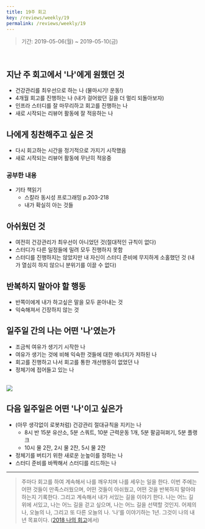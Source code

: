 ```yaml
---
title: 19주 회고
key: /reviews/weekly/19
permalink: /reviews/weekly/19
---
```


> 기간: 2019-05-06(월) ~ 2019-05-10(금)
<br/>

## 지난 주 회고에서 '나'에게 원했던 것
- 건강관리를 최우선으로 하는 나 (물마시기! 운동!)
- 4개월 회고를 진행하는 나 (내가 걸어왔던 길을 더 멀리 되돌아보자)
- 인프라 스터디를 잘 마무리하고 회고를 진행하는 나
- 새로 시작되는 리뷰어 활동에 잘 적응하는 나

## 나에게 칭찬해주고 싶은 것
- 다시 회고하는 시간을 정기적으로 가지기 시작했음
- 새로 시작되는 리뷰어 활동에 무난히 적응중

### 공부한 내용
- 기타 책읽기
  - 스칼라 동시성 프로그래밍 p.203-218
  - 내가 확실히 아는 것들

## 아쉬웠던 것
- 여전히 건강관리가 최우선이 아니었던 것(절대적인 규칙이 없다)
- 스터디가 다른 일정들에 밀려 모두 진행하지 못함
- 스터디를 진행하지는 않았지만 내 자신이 스터디 준비에 무지하게 소홀했던 것 (내가 열심히 하지 않으니 분위기를 이끌 수 없다)

## 반복하지 말아야 할 행동
- 반쪽이에게 내가 하고싶은 말을 모두 쏟아내는 것
- 익숙해져서 긴장하지 않는 것

## 일주일 간의 나는 어떤 '나'였는가
- 조금씩 여유가 생기기 시작한 나
- 여유가 생기는 것에 비해 익숙한 것들에 대한 에너지가 저하된 나
- 회고를 진행하고 나서 회고를 통한 개선행동이 없었던 나
- 정체기에 접어들고 있는 나

<br/>
<img src="https://github.com/ssosso/ssosso.github.io/blob/master/_posts/.images/19%EC%A3%BC-%ED%9A%8C%EA%B3%A0_1.jpeg?raw=true"/>
<br/>

## 다음 일주일은 어떤 '나'이고 싶은가
- (아무 생각없이 로봇처럼) 건강관리 절대규칙을 지키는 나
  - 8시 반 15분 유산소, 5분 스쿼트, 10분 근력운동 1개, 5분 팔굽혀펴기, 5분 플랭크
  - 10시 물 2잔, 2시 물 2잔, 5시 물 2잔
- 정체기를 버티기 위한 새로운 눈높이를 정하는 나
- 스터디 준비를 바짝해서 스터디를 리드하는 나

----

> 주마다 회고를 하여 계속해서 나를 깨우치며 나를 세우는 일을 한다. 이번 주에는 어떤 것들이 만족스러웠으며, 어떤 것들이 아쉬웠고, 어떤 것을 반복하지 말아야 하는지 기록한다. 그리고 계속해서 내가 서있는 길을 이야기 한다. 나는 어느 길 위에 서있고, 나는 어느 길을 걷고 싶으며, 나는 어느 길을 선택할 것인지. 어제의 나, 오늘의 나, 그리고 또 다른 오늘의 나. ‘나’를 이야기하는 1년. 그것이 나의 내년 목표이다. ([2018 나의 회고](https://ssosso.github.io/reviews/yearly/2018)에서)
